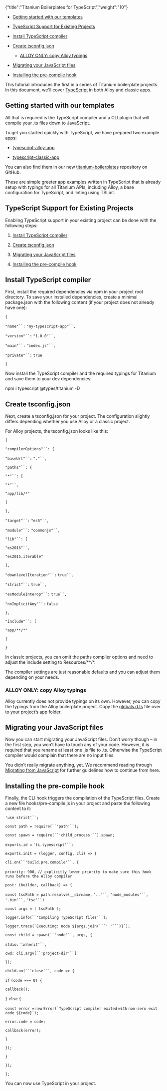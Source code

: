 {"title":"Titanium Boilerplates for TypeScript","weight":"10"}

* [Getting started with our templates](#getting-started-with-our-templates)

* [TypeScript Support for Existing Projects](#typescript-support-for-existing-projects)

* [Install TypeScript compiler](#install-typescript-compiler)

* [Create tsconfig.json](#create-tsconfig.json)

    * [ALLOY ONLY: copy Alloy typings](#alloy-only:-copy-alloy-typings)

* [Migrating your JavaScript files](#migrating-your-javascript-files)

* [Installing the pre-compile hook](#installing-the-pre-compile-hook)

This tutorial introduces the first in a series of Titanium boilerplate projects. In this document, we'll cover [TypeScript](https://www.typescriptlang.org/) in both Alloy and classic apps.

## Getting started with our templates

All that is required is the TypeScript compiler and a CLI plugin that will compile your .ts files down to JavaScript.

To get you started quickly with TypeScript, we have prepared two example apps:

* [typescript-alloy-app](https://github.com/appcelerator/titanium-boilerplates/tree/master/templates/typescript-alloy-app#readme)

* [typescript-classic-app](https://github.com/appcelerator/titanium-boilerplates/tree/master/templates/typescript-classic-app#readme)

You can also find them in our new [titanium-boilerplates](https://github.com/appcelerator/titanium-boilerplates) repository on GitHub.

These are simple greeter app examples written in TypeScript that is already setup with typings for all Titanium APIs, including Alloy, a base configuration for TypeScript, and linting using TSLint.

## TypeScript Support for Existing Projects

Enabling TypeScript support in your existing project can be done with the following steps:

1. [Install TypeScript compiler](#install-typescript-compiler)

2. [Create tsconfig.json](#create-tsconfig.json)

3. [Migrating your JavaScript files](#migrating-your-javascript-files)

4. [Installing the pre-compile hook](#installing-the-pre-compile-hook)

## Install TypeScript compiler

First, install the required dependencies via npm in your project root directory. To save your installed dependencies, create a minimal package.json with the following content (if your project does not already have one):

`{`

`"name"``:` `"my-typescript-app"``,`

`"version"``:` `"1.0.0"``,`

`"main"``:` `"index.js"``,`

`"private"``:` `true`

`}`

Now install the TypeScript compiler and the required typings for Titanium and save them to your dev dependencies:

npm i typescript @types/titanium -D

## Create tsconfig.json

Next, create a tsconfig.json for your project. The configuration slightly differs depending whether you use Alloy or a classic project.

For Alloy projects, the tsconfig.json looks like this:

`{`

`"compilerOptions"``: {`

`"baseUrl"``:` `"."``,`

`"paths"``: {`

`"*"``: [`

`"*"``,`

`"app/lib/*"`

`]`

`},`

`"target"``:` `"es5"``,`

`"module"``:` `"commonjs"``,`

`"lib"``: [`

`"es2015"``,`

`"es2015.iterable"`

`],`

`"downlevelIteration"``:` `true``,`

`"strict"``:` `true``,`

`"esModuleInterop"``:` `true``,`

`"noImplicitAny"``:` `false`

`},`

`"include"``: [`

`"app/**/*"`

`]`

`}`

In classic projects, you can omit the paths compiler options and need to adjust the include setting to Resources/\*\*/\*.

The compiler settings are just reasonable defaults and you can adjust them depending on your needs.

### ALLOY ONLY: copy Alloy typings

Alloy currently does not provide typings on its own. However, you can copy the typings from the Alloy boilerplate project. Copy the [globals.d.ts](https://github.com/appcelerator/titanium-boilerplates/blob/master/templates/typescript-alloy-app/app/globals.d.ts) file over to your project’s app folder.

## Migrating your JavaScript files

Now you can start migrating your JavaScript files. Don’t worry though – in the first step, you won’t have to touch any of your code. However, it is required that you rename at least one .js file to .ts. Otherwise the TypeScript compiler would complain that there are no input files.

You didn’t really migrate anything, yet. We recommend reading through [Migrating from JavaScript](https://www.typescriptlang.org/docs/handbook/migrating-from-javascript.html#moving-to-typescript-files) for further guidelines how to continue from here.

## Installing the pre-compile hook

Finally, the CLI hook triggers the compilation of the TypeScript files. Create a new file hooks/pre-compile.js in your project and paste the following content to it:

`'use strict'``;`

`const path = require(``'path'``);`

`const spawn = require(``'child_process'``).spawn;`

`exports.id =` `'ti.typescript'``;`

`exports.init = (logger, config, cli) => {`

`cli.on(``'build.pre.compile'``, {`

`priority: 900,` `// explicitly lower priority to make sure this hook runs before the Alloy compiler`

`post: (builder, callback) => {`

`const tscPath = path.resolve(__dirname,` `'..'``,` `'node_modules'``,` `'.bin'``,` `'tsc'``)`

`const args = [ tscPath ];`

`logger.info(``'Compiling TypeScript files'``);`

``logger.trace(`Executing: node ${args.join(```' '```)}`);``

`const child = spawn(``'node'``, args, {`

`stdio:` `'inherit'``,`

`cwd: cli.argv[``'project-dir'``]`

`});`

`child.on(``'close'``, code => {`

`if` `(code === 0) {`

`callback();`

`}` `else` `{`

`const error =` `new` ``Error(`TypeScript compiler exited`` `with` ``non-zero exit code ${code}`);``

`error.code = code;`

`callback(error);`

`}`

`});`

`}`

`});`

`};`

You can now use TypeScript in your project.
